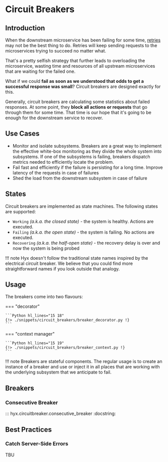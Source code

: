 # Circuit Breakers

## Introduction

When the downstream microservice has been failing for some time, [retries](./retry.md) may not be the best thing to do.
Retries will keep sending requests to the microservices trying to succeed no matter what. 

That's a pretty selfish strategy that further leads to overloading the microservice, 
wasting time and resources of all upstream microservices that are waiting for the failed one.

What if we could **fail as soon as we understood that odds to get a successful response was small**? 
Circuit breakers are designed exactly for this.

Generally, circuit breakers are calculating some statistics about failed responses. 
At some point, they **block all actions or requests** that go through them for some time. 
That time is our hope that it's going to be enough for the downstream service to recover.

## Use Cases

* Monitor and isolate subsystems. 
  Breakers are a great way to implement the effective white-box monitoring as they divide the whole system 
  into subsystems. If one of the subsystems is failing, breakers dispatch metrics needed to efficiently locate the problem. 
* Fail fast and efficiently if the failure is persisting for a long time. Improve latency of the requests in case of failures
* Shed the load from the downstream subsystem in case of failure

## States

Circuit breakers are implemented as state machines. The following states are supported:

* `Working` *(a.k.a. the closed state)* - the system is healthy. Actions are executed.
* `Failing` *(a.k.a. the open state)* - the system is failing. No actions are executed.
* `Recovering` *(a.k.a. the half-open state)* - the recovery delay is over and now the system is being probed

!!! note
    Hyx doesn't follow the traditional state names inspired by the electrical circuit breaker.
    We believe that you could find more straightforward names if you look outside that analogy.

## Usage

The breakers come into two flavours:

=== "decorator"

    ```Python hl_lines="15 18"
    {!> ./snippets/circuit_breakers/breaker_decorator.py !}
    ```

=== "context manager"

    ```Python hl_lines="15 19"
    {!> ./snippets/circuit_breakers/breaker_context.py !}
    ```

!!! note
    Breakers are stateful components. 
    The regular usage is to create an instance of a breaker and use or inject it in all places that are working with the underlying subsystem that we anticipate to fail.

## Breakers

### Consecutive Breaker

::: hyx.circuitbreaker.consecutive_breaker
    :docstring:

## Best Practices

### Catch Server-Side Errors

TBU